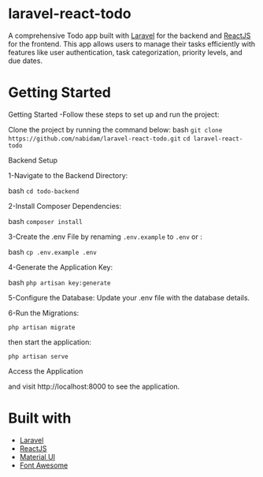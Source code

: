 # laravel-react-todo
A comprehensive Todo app built with [Laravel](https://laravel.com) for the backend and [ReactJS](https://reactjs.org) for the frontend. This app allows users to manage their tasks efficiently with features like user authentication, task categorization, priority levels, and due dates.

# Getting Started

Getting Started
-Follow these steps to set up and run the project:

Clone the project by running the command below:
bash
`git clone https://github.com/nabidam/laravel-react-todo.git`
`cd laravel-react-todo`

Backend Setup

1-Navigate to the Backend Directory:

bash
`cd todo-backend`

2-Install Composer Dependencies:

bash
`composer install`

3-Create the .env File by renaming `.env.example` to `.env` or :

bash
`cp .env.example .env`

4-Generate the Application Key:

bash
`php artisan key:generate`

5-Configure the Database: Update your .env file with the database details.

6-Run the Migrations:

`php artisan migrate`

then start the application:

`php artisan serve`

Access the Application

and visit http://localhost:8000 to see the application.

# Built with
* [Laravel](https://laravel.com)
* [ReactJS](https://reactjs.org)
* [Material UI](https://material-ui.com)
* [Font Awesome](https://fontawesome.com)

